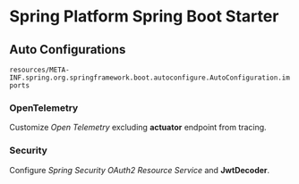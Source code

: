 # Spring Platform Spring Boot Starter

## Auto Configurations
`resources/META-INF.spring.org.springframework.boot.autoconfigure.AutoConfiguration.imports`

### OpenTelemetry
Customize *Open Telemetry* excluding **actuator** endpoint from tracing.

### Security
Configure *Spring Security* *OAuth2 Resource Service* and **JwtDecoder**.